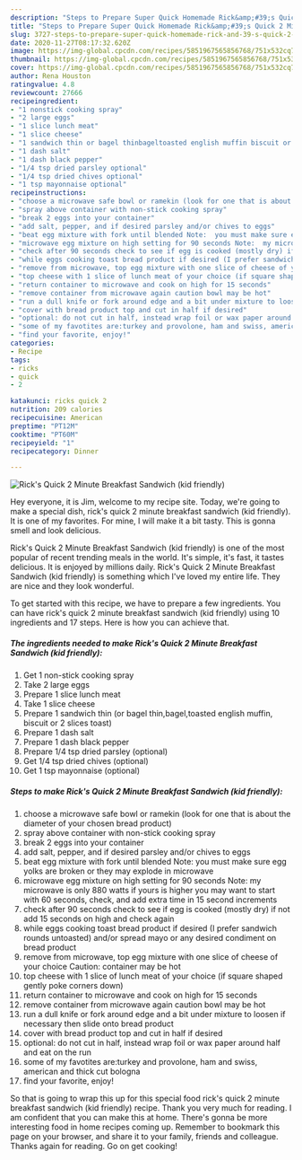 ```yaml
---
description: "Steps to Prepare Super Quick Homemade Rick&amp;#39;s Quick 2 Minute  Breakfast Sandwich (kid friendly)"
title: "Steps to Prepare Super Quick Homemade Rick&amp;#39;s Quick 2 Minute  Breakfast Sandwich (kid friendly)"
slug: 3727-steps-to-prepare-super-quick-homemade-rick-and-39-s-quick-2-minute-breakfast-sandwich-kid-friendly
date: 2020-11-27T08:17:32.620Z
image: https://img-global.cpcdn.com/recipes/5851967565856768/751x532cq70/ricks-quick-2-minute-breakfast-sandwich-kid-friendly-recipe-main-photo.jpg
thumbnail: https://img-global.cpcdn.com/recipes/5851967565856768/751x532cq70/ricks-quick-2-minute-breakfast-sandwich-kid-friendly-recipe-main-photo.jpg
cover: https://img-global.cpcdn.com/recipes/5851967565856768/751x532cq70/ricks-quick-2-minute-breakfast-sandwich-kid-friendly-recipe-main-photo.jpg
author: Rena Houston
ratingvalue: 4.8
reviewcount: 27666
recipeingredient:
- "1 nonstick cooking spray"
- "2 large eggs"
- "1 slice lunch meat"
- "1 slice cheese"
- "1 sandwich thin or bagel thinbageltoasted english muffin biscuit or 2 slices toast"
- "1 dash salt"
- "1 dash black pepper"
- "1/4 tsp dried parsley optional"
- "1/4 tsp dried chives optional"
- "1 tsp mayonnaise optional"
recipeinstructions:
- "choose a microwave safe bowl or ramekin (look for one that is about the diameter of your chosen bread product)"
- "spray above container with non-stick cooking spray"
- "break 2 eggs into your container"
- "add salt, pepper, and if desired parsley and/or chives to eggs"
- "beat egg mixture with fork until blended Note:  you must make sure egg yolks are broken or they may explode in microwave"
- "microwave egg mixture on high setting for 90 seconds Note:  my microwave is only 880 watts if yours is higher you may want to start with 60 seconds, check, and add extra time in 15 second increments"
- "check after 90 seconds check to see if egg is cooked (mostly dry) if not add 15 seconds on high and check again"
- "while eggs cooking toast bread product if desired (I prefer sandwich rounds untoasted) and/or spread mayo or any desired condiment on bread product"
- "remove from microwave, top egg mixture with one slice of cheese of your choice Caution: container may be hot"
- "top cheese with 1 slice of lunch meat of your choice (if square shaped gently poke corners down)"
- "return container to microwave and cook on high for 15 seconds"
- "remove container from microwave again caution bowl may be hot"
- "run a dull knife or fork around edge and a bit under mixture to loosen if necessary then slide onto bread product"
- "cover with bread product top and cut in half if desired"
- "optional: do not cut in half, instead wrap foil or wax paper around half and eat on the run"
- "some of my favotites are:turkey and provolone, ham and swiss, american and thick cut bologna"
- "find your favorite, enjoy!"
categories:
- Recipe
tags:
- ricks
- quick
- 2

katakunci: ricks quick 2 
nutrition: 209 calories
recipecuisine: American
preptime: "PT12M"
cooktime: "PT60M"
recipeyield: "1"
recipecategory: Dinner

---
```



![Rick&#39;s Quick 2 Minute  Breakfast Sandwich (kid friendly)](https://img-global.cpcdn.com/recipes/5851967565856768/751x532cq70/ricks-quick-2-minute-breakfast-sandwich-kid-friendly-recipe-main-photo.jpg)

Hey everyone, it is Jim, welcome to my recipe site. Today, we're going to make a special dish, rick&#39;s quick 2 minute  breakfast sandwich (kid friendly). It is one of my favorites. For mine, I will make it a bit tasty. This is gonna smell and look delicious.

Rick&#39;s Quick 2 Minute  Breakfast Sandwich (kid friendly) is one of the most popular of recent trending meals in the world. It's simple, it's fast, it tastes delicious. It is enjoyed by millions daily. Rick&#39;s Quick 2 Minute  Breakfast Sandwich (kid friendly) is something which I've loved my entire life. They are nice and they look wonderful.




To get started with this recipe, we have to prepare a few ingredients. You can have rick&#39;s quick 2 minute  breakfast sandwich (kid friendly) using 10 ingredients and 17 steps. Here is how you can achieve that.

<!--inarticleads1-->

##### The ingredients needed to make Rick&#39;s Quick 2 Minute  Breakfast Sandwich (kid friendly):

1. Get 1 non-stick cooking spray
1. Take 2 large eggs
1. Prepare 1 slice lunch meat
1. Take 1 slice cheese
1. Prepare 1 sandwich thin (or bagel thin,bagel,toasted english muffin, biscuit or 2 slices toast)
1. Prepare 1 dash salt
1. Prepare 1 dash black pepper
1. Prepare 1/4 tsp dried parsley (optional)
1. Get 1/4 tsp dried chives (optional)
1. Get 1 tsp mayonnaise (optional)




<!--inarticleads2-->

##### Steps to make Rick&#39;s Quick 2 Minute  Breakfast Sandwich (kid friendly):

1. choose a microwave safe bowl or ramekin (look for one that is about the diameter of your chosen bread product)
1. spray above container with non-stick cooking spray
1. break 2 eggs into your container
1. add salt, pepper, and if desired parsley and/or chives to eggs
1. beat egg mixture with fork until blended Note:  you must make sure egg yolks are broken or they may explode in microwave
1. microwave egg mixture on high setting for 90 seconds Note:  my microwave is only 880 watts if yours is higher you may want to start with 60 seconds, check, and add extra time in 15 second increments
1. check after 90 seconds check to see if egg is cooked (mostly dry) if not add 15 seconds on high and check again
1. while eggs cooking toast bread product if desired (I prefer sandwich rounds untoasted) and/or spread mayo or any desired condiment on bread product
1. remove from microwave, top egg mixture with one slice of cheese of your choice Caution: container may be hot
1. top cheese with 1 slice of lunch meat of your choice (if square shaped gently poke corners down)
1. return container to microwave and cook on high for 15 seconds
1. remove container from microwave again caution bowl may be hot
1. run a dull knife or fork around edge and a bit under mixture to loosen if necessary then slide onto bread product
1. cover with bread product top and cut in half if desired
1. optional: do not cut in half, instead wrap foil or wax paper around half and eat on the run
1. some of my favotites are:turkey and provolone, ham and swiss, american and thick cut bologna
1. find your favorite, enjoy!




So that is going to wrap this up for this special food rick&#39;s quick 2 minute  breakfast sandwich (kid friendly) recipe. Thank you very much for reading. I am confident that you can make this at home. There's gonna be more interesting food in home recipes coming up. Remember to bookmark this page on your browser, and share it to your family, friends and colleague. Thanks again for reading. Go on get cooking!
